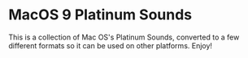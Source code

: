# MacOS 9 Platinum Sounds

This is a collection of Mac OS's Platinum Sounds, converted to a few different formats so it can be used on other platforms. Enjoy!
